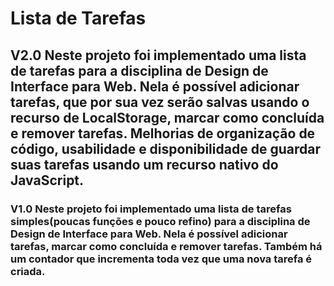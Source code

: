# Lista de Tarefas

## V2.0 Neste projeto foi implementado uma lista de tarefas para a disciplina de Design de Interface para Web. Nela é possível adicionar tarefas, que por sua vez serão salvas usando o recurso de LocalStorage, marcar como concluída e remover tarefas. Melhorias de organização de código, usabilidade e disponibilidade de guardar suas tarefas usando um recurso nativo do JavaScript.

### V1.0 Neste projeto foi implementado uma lista de tarefas simples(poucas funções e pouco refino) para a disciplina de Design de Interface para Web. Nela é possível adicionar tarefas, marcar como concluída e remover tarefas. Também há um contador que incrementa toda vez que uma nova tarefa é criada. 

